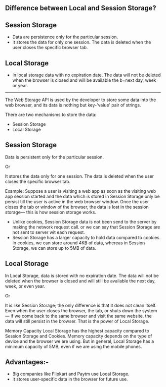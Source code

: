 Difference between Local and Session Storage?
-----------------------------------------------
Session Storage	
-----------------
* Data are persistence only for the particular session.
* It stores the data for only one session. The data is deleted when the user closes the specific browser tab.	

Local Storage
----------------
* In local storage data with no expiration date. The data will not be deleted when the browser is closed and will be available the b=next day, week or year.

------------------------------------------------------------------------------------------------------

The Web Storage API is used by the developer to store some data into the web browser, and its data is nothing but key-'value' pair of strings.

There are two mechanisms to store the data:
* Session Storage
* Local Storage

Session Storage	
-----------------

Data is persistent only for the particular session.

Or 

It stores the data only for one session. The data is deleted when the user closes the specific browser tab.

Example:
Suppose a user is visiting a web app as soon as the visiting web app session started and the data which is stored in Session Storage only be persist till the user is active in the web browser window. Once the user closes the tab or window of the browser, the data is lost in the session storage— this is how session storage works.

* Unlike cookies, Session Storage data is not been send to the server by making the network request call. or we can say that Session Storage are not sent to server wit each request.
* Session Storage has a larger capacity to hold data compared to cookies.
In cookies, we can store around 4KB of data, whereas in Session Storage, we can store up to 5MB of data.

Local Storage
----------------

In Local Storage, data is stored with no expiration date. The data will not be deleted when the browser is closed and will still be available the next day, week, or even year.

Or

It is like Session Storage; the only difference is that it does not clean itself. Even when the user closes the browser, the tab, or shuts down the system — if we come back to the same browser and visit the same website, the data will still persist in the browser. That is the power of Local Storage.

Memory Capacity Local Storage has the highest capacity compared to Session Storage and Cookies.
Memory capacity depends on the type of device and the browser we are using. But in general, Local Storage has a minimum capacity of 5MB, even if we are using the mobile phones.

Advantages:-
------------

* Big companies like Flipkart and Paytm use Local Storage.
* It stores user-specific data in the browser for future use.





